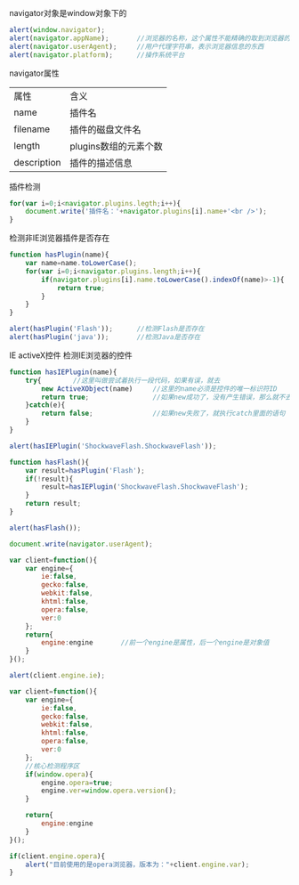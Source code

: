 navigator对象是window对象下的
```js
alert(window.navigator);
alert(navigator.appName);       //浏览器的名称，这个属性不能精确的取到浏览器的名称
alert(navigator.userAgent);     //用户代理字符串，表示浏览器信息的东西
alert(navigator.platform);      //操作系统平台
```
navigator属性

<table>
<tr><td>属性</td><td>含义</td></tr>
<tr><td>name</td><td>插件名</td></tr>
<tr><td>filename</td><td>插件的磁盘文件名</td></tr>
<tr><td>length</td><td>plugins数组的元素个数</td></tr>
<tr><td>description</td><td>插件的描述信息</td></tr>
</table>

插件检测
```js
for(var i=0;i<navigator.plugins.legth;i++){
    document.write('插件名：'+navigator.plugins[i].name+'<br />');
}
```
检测非IE浏览器插件是否存在
```js
function hasPlugin(name){
    var name=name.toLowerCase();
    for(var i=0;i<navigator.plugins.length;i++){
        if(navigator.plugins[i].name.toLowerCase().indexOf(name)>-1){
            return true;
        }
    }
}

alert(hasPlugin('Flash'));      //检测Flash是否存在
alert(hasPlugin('java'));       //检测Java是否存在
```
IE activeX控件
检测IE浏览器的控件
```js
function hasIEPlugin(name){
    try{        //这里叫做尝试着执行一段代码，如果有误，就去
        new ActiveXObject(name)     //这里的name必须是控件的唯一标识符ID
        return true;                //如果new成功了，没有产生错误，那么就不去执行
    }catch(e){
        return false;               //如果new失败了，就执行catch里面的语句
    }
}

alert(hasIEPlugin('ShockwaveFlash.ShockwaveFlash'));

function hasFlash(){
    var result=hasPlugin('Flash');
    if(!result){
        result=hasIEPlugin('ShockwaveFlash.ShockwaveFlash');
    }
    return result;
}

alert(hasFlash());
```
```js
document.write(navigator.userAgent);
```
```js
var client=function(){
    var engine={
        ie:false,
        gecko:false,
        webkit:false,
        khtml:false,
        opera:false,
        ver:0
    };
    return{
        engine:engine       //前一个engine是属性，后一个engine是对象值
    }
}();

alert(client.engine.ie);
```
```js
var client=function(){
    var engine={
        ie:false,
        gecko:false,
        webkit:false,
        khtml:false,
        opera:false,
        ver:0
    };
    //核心检测程序区
    if(window.opera){
        engine.opera=true;
        engine.ver=window.opera.version();
    }

    return{
        engine:engine
    }
}();

if(client.engine.opera){
    alert("目前使用的是opera浏览器，版本为："+client.engine.var);
}
```
